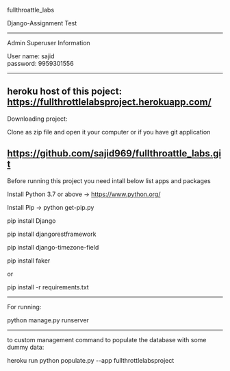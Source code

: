 fullthroattle_labs

Django-Assignment Test

-----------------------------------------------------------------------------------------------
Admin Superuser Information

User name: sajid  
password: 9959301556

-----------------------------------------------------------------------------------------------

heroku host of this poject: 
https://fullthrottlelabsproject.herokuapp.com/
-----------------------------------------------------------------------------------------------

Downloading project:

Clone as zip file and open it your computer or if you have git application

https://github.com/sajid969/fullthroattle_labs.git
------------------------------------------------------------------------------------------------

Before running this project you need intall below list apps and packages

Install Python 3.7 or above -> https://www.python.org/

Install Pip -> python get-pip.py


pip install Django

pip install djangorestframework

pip install django-timezone-field

pip install faker

or

pip install -r requirements.txt

-------------------------------------------------------------------------------------------------
For running:

python manage.py runserver

-------------------------------------------------------------------------------------------------
to custom management command to populate the database with some dummy data:

heroku run python populate.py --app fullthrottlelabsproject
